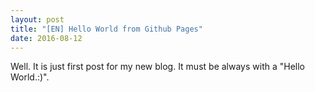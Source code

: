 ```yaml
---
layout: post
title: "[EN] Hello World from Github Pages"
date: 2016-08-12
---
```


Well. It is just first post for my new blog. It must be always with a "Hello World.:)".
